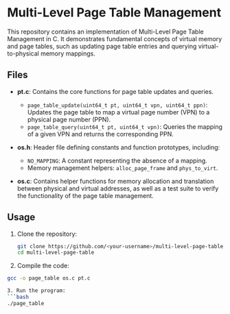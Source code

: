 # Multi-Level Page Table Management

This repository contains an implementation of Multi-Level Page Table Management in C. It demonstrates fundamental concepts of virtual memory and page tables, such as updating page table entries and querying virtual-to-physical memory mappings.

## Files
- **pt.c**: Contains the core functions for page table updates and queries.
  - `page_table_update(uint64_t pt, uint64_t vpn, uint64_t ppn)`: Updates the page table to map a virtual page number (VPN) to a physical page number (PPN).
  - `page_table_query(uint64_t pt, uint64_t vpn)`: Queries the mapping of a given VPN and returns the corresponding PPN.

- **os.h**: Header file defining constants and function prototypes, including:
  - `NO_MAPPING`: A constant representing the absence of a mapping.
  - Memory management helpers: `alloc_page_frame` and `phys_to_virt`.

- **os.c**: Contains helper functions for memory allocation and translation between physical and virtual addresses, as well as a test suite to verify the functionality of the page table management.

## Usage
1. Clone the repository:
   ```bash
   git clone https://github.com/<your-username>/multi-level-page-table.git
   cd multi-level-page-table

2. Compile the code:
  ```bash
  gcc -o page_table os.c pt.c

3. Run the program:
  ```bash
  ./page_table
